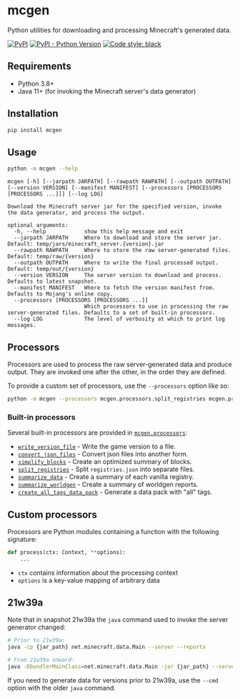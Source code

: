 # mcgen

Python utilities for downloading and processing Minecraft's generated data.

[![PyPI](https://img.shields.io/pypi/v/mcgen.svg)](https://pypi.org/project/mcgen/)
[![PyPI - Python Version](https://img.shields.io/pypi/pyversions/mcgen.svg)](https://pypi.org/project/mcgen/)
[![Code style: black](https://img.shields.io/badge/code%20style-black-000000.svg)](https://github.com/arcensoth/mcgen)

## Requirements

- Python 3.8+
- Java 11+ (for invoking the Minecraft server's data generator)

## Installation

```bash
pip install mcgen
```

## Usage

```bash
python -m mcgen --help
```

```
mcgen [-h] [--jarpath JARPATH] [--rawpath RAWPATH] [--outpath OUTPATH] [--version VERSION] [--manifest MANIFEST] [--processors [PROCESSORS [PROCESSORS ...]]] [--log LOG]

Download the Minecraft server jar for the specified version, invoke the data generator, and process the output.

optional arguments:
  -h, --help            show this help message and exit
  --jarpath JARPATH     Where to download and store the server jar. Default: temp/jars/minecraft_server.{version}.jar
  --rawpath RAWPATH     Where to store the raw server-generated files. Default: temp/raw/{version}
  --outpath OUTPATH     Where to write the final processed output. Default: temp/out/{version}
  --version VERSION     The server version to download and process. Defaults to latest snapshot.
  --manifest MANIFEST   Where to fetch the version manifest from. Defaults to Mojang's online copy.
  --processors [PROCESSORS [PROCESSORS ...]]
                        Which processors to use in processing the raw server-generated files. Defaults to a set of built-in processors.
  --log LOG             The level of verbosity at which to print log messages.
```

## Processors

Processors are used to process the raw server-generated data and produce output. They are invoked one after the other, in the order they are defined.

To provide a custom set of processors, use the `--processors` option like so:

```bash
python -m mcgen --processors mcgen.processors.split_registries mcgen.processors.summarize_data
```

### Built-in processors

Several built-in processors are provided in [`mcgen.processors`](./mcgen/processors):

- [`write_version_file`](./mcgen/processors/write_version_file.py) - Write the game version to a file.
- [`convert_json_files`](./mcgen/processors/convert_json_files.py) - Convert json files into another form.
- [`simplify_blocks`](./mcgen/processors/simplify_blocks.py) - Create an optimized summary of blocks.
- [`split_registries`](./mcgen/processors/split_registries.py) - Split `registries.json` into separate files.
- [`summarize_data`](./mcgen/processors/summarize_data.py) - Create a summary of each vanilla registry.
- [`summarize_worldgen`](./mcgen/processors/summarize_worldgen.py) - Create a summary of worldgen reports.
- [`create_all_tags_data_pack`](./mcgen/processors/create_all_tags_data_pack.py) - Generate a data pack with "all" tags.

## Custom processors

Processors are Python modules containing a function with the following signature:

```python
def process(ctx: Context, **options):
    ...
```

- `ctx` contains information about the processing context
- `options` is a key-value mapping of arbitrary data

## 21w39a

Note that in snapshot 21w39a the `java` command used to invoke the server generator changed:

```bash
# Prior to 21w39a:
java -cp {jar_path} net.minecraft.data.Main --server --reports

# From 21w39a onward:
java -DbundlerMainClass=net.minecraft.data.Main -jar {jar_path} --server --reports
```

If you need to generate data for versions prior to 21w39a, use the `--cmd` option with the older `java` command.
